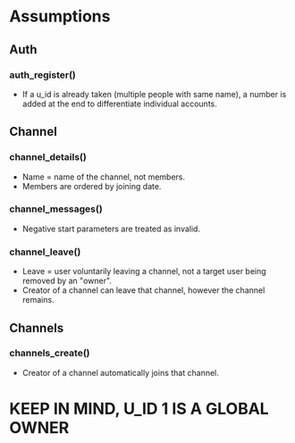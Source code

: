 # Assumptions

## Auth
### auth_register()
- If a u_id is already taken (multiple people with same name), a number is added at the end to differentiate individual accounts.

## Channel
### channel_details()
- Name = name of the channel, not members.
- Members are ordered by joining date.
### channel_messages()
- Negative start parameters are treated as invalid.
### channel_leave()
- Leave = user voluntarily leaving a channel, not a target user being removed by an "owner".
- Creator of a channel can leave that channel, however the channel remains.

## Channels
### channels_create()
- Creator of a channel automatically joins that channel.

# KEEP IN MIND, U_ID 1 IS A GLOBAL OWNER